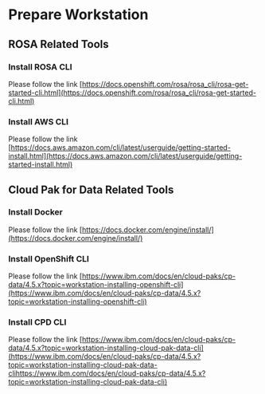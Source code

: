 # Prepare Workstation

## ROSA Related Tools
### Install ROSA CLI
Please follow the link [https://docs.openshift.com/rosa/rosa_cli/rosa-get-started-cli.html](https://docs.openshift.com/rosa/rosa_cli/rosa-get-started-cli.html)

### Install AWS CLI
Please follow the link [https://docs.aws.amazon.com/cli/latest/userguide/getting-started-install.html](https://docs.aws.amazon.com/cli/latest/userguide/getting-started-install.html)

## Cloud Pak for Data Related Tools
### Install Docker
Please follow the link [https://docs.docker.com/engine/install/](https://docs.docker.com/engine/install/)

### Install OpenShift CLI 
Please follow the link [https://www.ibm.com/docs/en/cloud-paks/cp-data/4.5.x?topic=workstation-installing-openshift-cli](https://www.ibm.com/docs/en/cloud-paks/cp-data/4.5.x?topic=workstation-installing-openshift-cli)

### Install CPD CLI
Please follow the link [https://www.ibm.com/docs/en/cloud-paks/cp-data/4.5.x?topic=workstation-installing-cloud-pak-data-cli](https://www.ibm.com/docs/en/cloud-paks/cp-data/4.5.x?topic=workstation-installing-cloud-pak-data-clihttps://www.ibm.com/docs/en/cloud-paks/cp-data/4.5.x?topic=workstation-installing-cloud-pak-data-cli)


